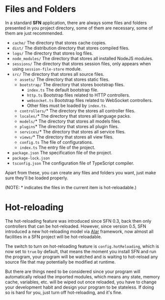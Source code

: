 <!-- title: Structure; order: 2 -->
# Files and Folders

In a standard **SFN** application, there are always some files and folders 
presented in you project directory, some of them are necessary, some of them are 
just recommended.

- `cache/` The directory that stores cache copies.
- `dist/` The distribution directory that stores compiled files.
- `logs/` The directory that stores log files.
- `node_modules/` The directory that stores all installed NodeJS modules.
- `sessions/` The directory that stores session files, only appears when using 
    `session-file-store` module.
- `src/` The directory that stores all source files.
    - `assets/` The directory that stores static files.
    - `bootstrap/` The directory that stores bootstrap files.
        - `index.ts` The default bootstrap file.
        - `http.ts` Bootstrap files related to HTTP controllers.
        - `websocket.ts` Bootstrap files related to WebSocket controllers.
        - Other files must be loaded by `index.ts`.
    - `controllers/`* The directory the stores all controller files.
    - `locales/`* The directory that stores all language packs.
    - `models/`* The directory that stores all models files.
    - `plugins`* The directory that stores all plugin files. 
    - `services/`* The directory that stores all service files.
    - `views/`* The directory that stores all view files.
    - `config.ts` The file of configurations.
    - `index.ts` The entry file of the project.
- `package.json` The specification file of the project.
- `package-lock.json`
- `tsconfig.json` The configuration file of TypeScript compiler.

Apart from these, you can create any files and folders you want, just make 
sure they'll be loaded properly.

(NOTE: * indicates the files in the current item is hot-reloadable.)

# Hot-reloading

The hot-reloading feature was introduced since SFN 0.3, back then only 
controllers that can be hot-reloaded. However, since version 0.5, SFN introduced
a new hot-reloading model via [Alar](https://github.com/hyurl/alar) framework,
now almost all facilities in a SFN project will be hot-reloadable.

The switch to turn on hot-reloading feature is `config.hotReloading`, which is 
now set to `true` by default, that means the moment you install SFN and run the
program, your program will be watched and is waiting to hot-reload any source 
file that may potentially be modified at runtime.

But there are things need to be considered since your program will automatically
reload the imported modules, which means any state, memory cache, variables, etc.
will be wiped out once reloaded, you have to change your development habit and 
design your program to be stateless. If doing so is hard for you, just turn off 
hot-reloading, and it's fine.
